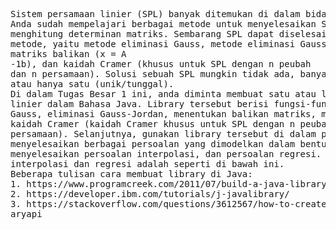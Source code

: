 <pre>

Sistem persamaan linier (SPL) banyak ditemukan di dalam bidang sains dan rekayasa.
Anda sudah mempelajari berbagai metode untuk menyelesaikan SPL, termasuk
menghitung determinan matriks. Sembarang SPL dapat diselesaikan dengan beberapa
metode, yaitu metode eliminasi Gauss, metode eliminasi Gauss-Jordan, metode
matriks balikan (x = A
-1b), dan kaidah Cramer (khusus untuk SPL dengan n peubah
dan n persamaan). Solusi sebuah SPL mungkin tidak ada, banyak (tidak berhingga),
atau hanya satu (unik/tunggal).
Di dalam Tugas Besar 1 ini, anda diminta membuat satu atau lebih library aljabar
linier dalam Bahasa Java. Library tersebut berisi fungsi-fungsi seperti eliminasi
Gauss, eliminasi Gauss-Jordan, menentukan balikan matriks, menghitung determinan,
kaidah Cramer (kaidah Cramer khusus untuk SPL dengan n peubah dan n
persamaan). Selanjutnya, gunakan library tersebut di dalam program Java untuk
menyelesaikan berbagai persoalan yang dimodelkan dalam bentuk SPL,
menyelesaikan persoalan interpolasi, dan persoalan regresi. Penjelasan tentang
interpolasi dan regresi adalah seperti di bawah ini.
Beberapa tulisan cara membuat library di Java:
1. https://www.programcreek.com/2011/07/build-a-java-library-for-yourself/
2. https://developer.ibm.com/tutorials/j-javalibrary/
3. https://stackoverflow.com/questions/3612567/how-to-create-my-own-java-libr
aryapi

